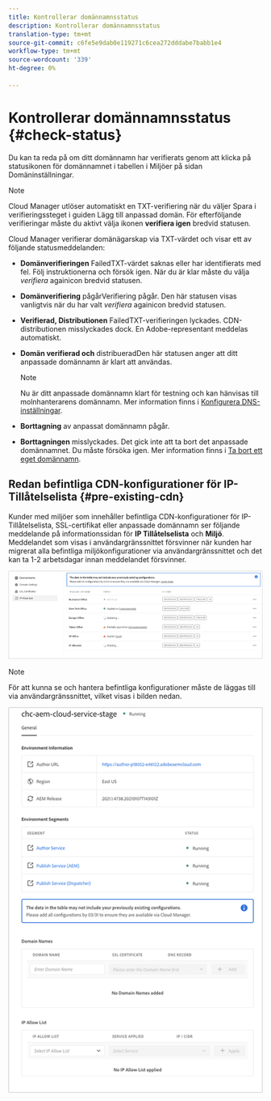 ```yaml
---
title: Kontrollerar domännamnsstatus
description: Kontrollerar domännamnsstatus
translation-type: tm+mt
source-git-commit: c6fe5e9dab0e119271c6cea272dddabe7babb1e4
workflow-type: tm+mt
source-wordcount: '339'
ht-degree: 0%

---
```



# Kontrollerar domännamnsstatus {#check-status}

Du kan ta reda på om ditt domännamn har verifierats genom att klicka på statusikonen för domännamnet i tabellen i Miljöer på sidan Domäninställningar.

>[!NOTE]
>Cloud Manager utlöser automatiskt en TXT-verifiering när du väljer Spara i verifieringssteget i guiden Lägg till anpassad domän. För efterföljande verifieringar måste du aktivt välja ikonen **verifiera igen** bredvid statusen.

Cloud Manager verifierar domänägarskap via TXT-värdet och visar ett av följande statusmeddelanden:

* **Domänverifieringen**
FailedTXT-värdet saknas eller har identifierats med fel. Följ instruktionerna och försök igen. När du är klar måste du välja 
*verifiera* againicon bredvid statusen.

* **Domänverifiering**
pågårVerifiering pågår. Den här statusen visas vanligtvis när du har valt 
*verifiera* againicon bredvid statusen.

* **Verifierad, Distributionen**
FailedTXT-verifieringen lyckades. CDN-distributionen misslyckades dock. En Adobe-representant meddelas automatiskt.

* **Domän verifierad och**
distribueradDen här statusen anger att ditt anpassade domännamn är klart att användas.
   >[!NOTE]
   >Nu är ditt anpassade domännamn klart för testning och kan hänvisas till molnhanterarens domännamn. Mer information finns i [Konfigurera DNS-inställningar](/help/implementing/cloud-manager/custom-domain-names/configure-dns-settings.md).

* **Borttagning**
av anpassat domännamn pågår.

* **Borttagningen**
misslyckades. Det gick inte att ta bort det anpassade domännamnet. Du måste försöka igen. Mer information finns i [Ta bort ett eget domännamn](/help/implementing/cloud-manager/custom-domain-names/delete-custom-domain-name.md).


## Redan befintliga CDN-konfigurationer för IP-Tillåtelselista {#pre-existing-cdn}

Kunder med miljöer som innehåller befintliga CDN-konfigurationer för IP-Tillåtelselista, SSL-certifikat eller anpassade domännamn ser följande meddelande på informationssidan för **IP Tillåtelselista** och **Miljö**. Meddelandet som visas i användargränssnittet försvinner när kunden har migrerat alla befintliga miljökonfigurationer via användargränssnittet och det kan ta 1-2 arbetsdagar innan meddelandet försvinner.

![](/help/implementing/cloud-manager/assets/ip-allow-list-1.png)

>[!NOTE]
>För att kunna se och hantera befintliga konfigurationer måste de läggas till via användargränssnittet, vilket visas i bilden nedan.

![](/help/implementing/cloud-manager/assets/ip-allow-list-2.png)
